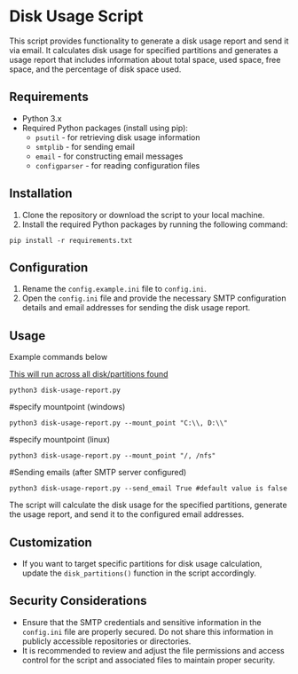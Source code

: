 # Disk Usage Script

This script provides functionality to generate a disk usage report and send it via email. It calculates disk usage for specified partitions and generates a usage report that includes information about total space, used space, free space, and the percentage of disk space used.

## Requirements

- Python 3.x
- Required Python packages (install using pip):
    - `psutil` - for retrieving disk usage information
    - `smtplib` - for sending email
    - `email` - for constructing email messages
    - `configparser` - for reading configuration files

## Installation

1. Clone the repository or download the script to your local machine.
2. Install the required Python packages by running the following command:
```
pip install -r requirements.txt
```


## Configuration

1. Rename the `config.example.ini` file to `config.ini`.
2. Open the `config.ini` file and provide the necessary SMTP configuration details and email addresses for sending the disk usage report.

## Usage

Example commands below

<u>This will run across all disk/partitions found</u>
```
python3 disk-usage-report.py 
```

#specify mountpoint (windows)
```
python3 disk-usage-report.py --mount_point "C:\\, D:\\" 
```

#specify mountpoint (linux)
```
python3 disk-usage-report.py --mount_point "/, /nfs" 
```

#Sending emails (after SMTP server configured)
```
python3 disk-usage-report.py --send_email True #default value is false
```

The script will calculate the disk usage for the specified partitions, generate the usage report, and send it to the configured email addresses.

## Customization

- If you want to target specific partitions for disk usage calculation, update the `disk_partitions()` function in the script accordingly.

## Security Considerations

- Ensure that the SMTP credentials and sensitive information in the `config.ini` file are properly secured. Do not share this information in publicly accessible repositories or directories.
- It is recommended to review and adjust the file permissions and access control for the script and associated files to maintain proper security.



